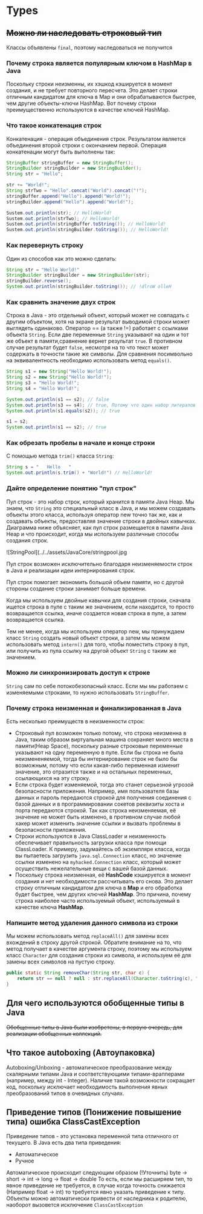 # Types

## ~~Можно ли наследовать строковый тип~~

Классы объявлены `final`, поэтому наследоваться не получится

### Почему строка является популярным ключом в HashMap в Java

Поскольку строки неизменны, их хэшкод кэшируется в момент создания, и не требует повторного пересчета. Это делает строки отличным кандидатом для ключа в Map и они обрабатываются быстрее, чем другие объекты-ключи HashMap. Вот почему строки преимущественно используются в качестве ключей HashMap.

### Что такое конкатенация строк

Конкатенация - операция объединения строк. Результатом является объединения второй строки с окончанием первой. Операция конкатенации могут быть выполнены так:

```Java
StringBuffer stringBuffer = new StringBuffer();
StringBuilder stringBuilder = new StringBuilder();
String str = "Hello";

str += "World!";
String strTwo = "Hello".concat("World").concat("!");
stringBuffer.append("Hello").append("World!");
stringBuilder.append("Hello").append("World!");

Sustem.out.println(str); // HelloWorld!
Sustem.out.println(strTwo); // HelloWorld!
Sustem.out.println(stringBuffer.toString()); // HelloWorld!
Sustem.out.println(stringBuilder.toString()); // HelloWorld!
```

### Как перевернуть строку

Один из способов как это можно сделать:

```Java
String str = "Hello World!"
StringBuilder stringBuilder = new StringBuilder(str);
stringBuilder.reverse();
System.out.println(stringBuilder.toString()); // !dlroW olleH
```

### Как сравнить значение двух строк

Строка в Java - это отдельный объект, который может не совпадать с другим объектом, хотя на экране результат выводимой строки может выглядеть одинаково. Оператор == (а также !=) работает с ссылками объекта `String`. Если две переменные `String` указывают на один и тот же объект в памяти,сравнение вернет результат `true`. В противном случае результат будет `false`, несмотря на то что текст может содержать в точности такие же символы.
Для сравнения посимвольно на эквивалентность необходимо использовать метод `equals()`.

```Java
String s1 = new String("Hello World!");
String s2 = new String("Hello World!");
String s3 = "Hello World!";
String s4 = "Hello World!";

System.out.println(s1 == s2); // false
System.out.println(s3 == s4); // true, Потому что один набор литералов будет указывать на одну область в памяти
System.out.println(s1.equals(s2)); // true

s1 = s2;
System.out.println(s1 == s2); // true
```

### Как обрезать пробелы в начале и конце строки

С помощью метода `trim()` класса `String`:

```Java
String s = "   Hello   "
System.out.println(s.trim() + "World!") // HelloWorld!
```

### Дайте определение понятию "пул строк"

Пул строк - это набор строк, который хранится в памяти Java Heap. Мы знаем, что `String` это специальный класс в Java, и мы можем создавать объекты этого класса, используя оператор new точно так же, как и создавать объекты, предоставляя значение строки в двойных кавычках.
Диаграмма ниже объясняет, как пул строк размещается в памяти Java Heap и что происходит, когда мы используем различные способы создания строк.

![StringPool](../../assets/JavaCore/stringpool.jpg

Пул строк возможен исключительно благодаря неизменяемости строк в Java и реализации идеи интернирования строк.

Пул строк помогает экономить большой объем памяти, но с другой стороны создание строки занимает больше времени.

Когда мы используем двойные кавычки для создания строки, сначала ищется строка в пуле с таким же значением, если находится, то просто возвращается ссылка, иначе создается новая строка в пуле, а затем возвращается ссылка.

Тем не менее, когда мы используем оператор new, мы принуждаем класс `String` создать новый объект строки, а затем мы можем использовать метод `intern()` для того, чтобы поместить строку в пул, или получить из пула ссылку на другой объект `String` с таким же значением.

### Можно ли синхронизировать доступ к строке

`String` сам по себе потокобезопасный класс. Если мы мы работаем с изменяемыми строками, то нужно использовать `StringBuffer`.

### Почему строка неизменная и финализированная в Java

Есть несколько преимуществ в неизменности строк:

- Строковый пул возможен только потому, что строка неизменна в Java, таким образом виртуальная машина сохраняет много места в памяти(Heap Space), поскольку разные строковые переменные указывают на одну переменную в пуле. Если бы строка не была неизмененяемой, тогда бы интернирование строк не было бы возможным, потому что если какая-либо переменная изменит значение, это отразится также и на остальных переменных, ссылающихся на эту строку.
- Если строка будет изменяемой, тогда это станет серьезной угрозой безопасности приложения. Например, имя пользователя базы данных и пароль передаются строкой для получения соединения с базой данных и в программировании сокетов реквизиты хоста и порта передаются строкой. Так как строка неизменяемая, её значение не может быть изменено, в противном случае любой хакер может изменить значение ссылки и вызвать проблемы в безопасности приложения.
- Строки используются в Java ClassLoader и неизменность обеспечивает правильность загрузки класса при помощи ClassLoader. К примеру, задумайтесь об экземпляре класса, когда вы пытаетесь загрузить `java.sql.Connection` класс, но значение ссылки изменено на `myhacked.Connection` класс, который может осуществить нежелательные вещи с вашей базой данных.
- Поскольку строка неизменная, её **HashCode** кэшируется в момент создания и нет необходимости рассчитывать его снова. Это делает строку отличным кандидатом для ключа в **Map** и его обработка будет быстрее, чем других ключей **HashMap**. Это причина, почему строка наиболее часто используемый объект, используемый в качестве ключа **HashMap**.

### Напишите метод удаления данного символа из строки

Мы можем использовать метод `replaceAll()` для замены всех вхождений в строку другой строкой. Обратите внимание на то, что метод получает в качестве аргумента строку, поэтому мы используем класс `Character` для создания строки из символа, и используем её для замены всех символов на пустую строку.

```Java
public static String removeChar(String str, char c) {
    return str == null ? null : str.replaceAll(Character.toString(c), "");
}
```

## Для чего используются обобщенные типы в Java

~~Обобщенные типы в Java были изобретены, в первую очередь, для реализации обобщенных коллекций.~~

## Что такое autoboxing (Автоупаковка)

Autoboxing/Unboxing - автоматическое преобразование между скалярными типами Java и соответствующими типами-врапперами (например, между int - Integer). Наличие такой возможности сокращает код, поскольку исключает необходимость выполнения явных преобразований типов в очевидных случаях.

## Приведение типов (Понижение повышение типа) ошибка ClassCastException

Приведение типов - это установка переменной типа отличного от текущего.
В Java есть два типа приведения:

- Автоматическое
- Ручное

Автоматическое происходит следующим образом (!Уточнить)
byte -> short -> int -> long -> float -> double
То есть, если мы расширяем тип, то явное приведение не требуется, в случае когда точность снижается (Например float -> int) то требуется явно указать приведение к типу.
Объекты можно автоматически привести от наследника к родителю, наоборот вызовется исключение `ClassCastException`
